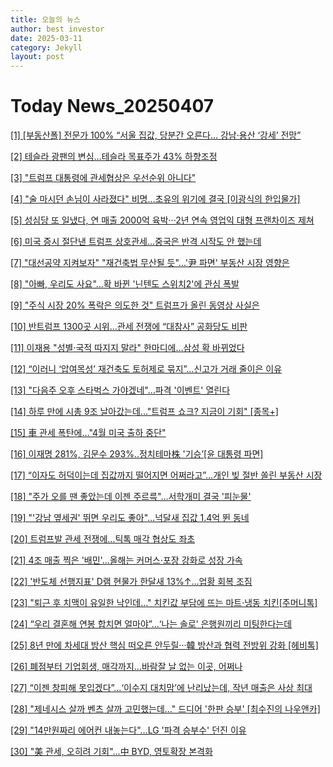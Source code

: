 ```yaml
---
title: 오늘의 뉴스
author: best investor
date: 2025-03-11
category: Jekyll
layout: post
---
```


# Today News_20250407

[[1]  [부동산폴] 전문가 100% “서울 집값, 당분간 오른다… 강남·용산 ‘강세’ 전망”](http://v.daum.net/v/20250407060025379)

[[2]  테슬라 광팬의 변심…테슬라 목표주가 43% 하향조정](http://v.daum.net/v/20250407071834338)

[[3]  "트럼프 대통령에 관세협상은 우선순위 아니다"](http://v.daum.net/v/20250406144915913)

[[4]  "술 마시던 손님이 사라졌다" 비명…초유의 위기에 결국 [이광식의 한입물가]](http://v.daum.net/v/20250406060111456)

[[5]  성심당 또 일냈다, 연 매출 2000억 육박···2년 연속 영업익 대형 프랜차이즈 제쳐](http://v.daum.net/v/20250406112054294)

[[6]  미국 증시 절단낸 트럼프 상호관세…중국은 반격 시작도 안 했는데](http://v.daum.net/v/20250406155006330)

[[7]  "대선공약 지켜보자" "재건축법 무산될 듯"...'尹 파면' 부동산 시장 영향은](http://v.daum.net/v/20250406090003995)

[[8]  "아빠, 우리도 사요"…확 바뀐 '닌텐도 스위치2'에 관심 폭발](http://v.daum.net/v/20250406135902951)

[[9]  "주식 시장 20% 폭락은 의도한 것" 트럼프가 올린 동영상 사실은](http://v.daum.net/v/20250406141207195)

[[10]  반트럼프 1300곳 시위…관세 전쟁에 “대참사” 공화당도 비판](http://v.daum.net/v/20250406134005510)

[[11]  이재용 "성별·국적 따지지 말라" 한마디에…삼성 확 바뀌었다](http://v.daum.net/v/20250406164303305)

[[12]  “이러니 ‘압여목성’ 재건축도 토허제로 묶지”…신고가 거래 줄이은 이유](http://v.daum.net/v/20250406103001419)

[[13]  "다음주 오후 스타벅스 가야겠네"…파격 '이벤트' 열린다](http://v.daum.net/v/20250406110702031)

[[14]  하루 만에 시총 9조 날아갔는데…"트럼프 쇼크? 지금이 기회" [종목+]](http://v.daum.net/v/20250405120502112)

[[15]  車 관세 폭탄에…"4월 미국 출하 중단"](http://v.daum.net/v/20250406080028503)

[[16]  이재명 281%, 김문수 293%..정치테마株 '기승’[윤 대통령 파면]](http://v.daum.net/v/20250405103518189)

[[17]  “이자도 허덕이는데 집값까지 떨어지면 어쩌라고”…개인 빚 절반 쏠린 부동산 시장](http://v.daum.net/v/20250405231500018)

[[18]  "주가 오를 땐 좋았는데 이젠 주르륵"…서학개미 결국 '피눈물'](http://v.daum.net/v/20250405105702395)

[[19]  "'강남 옆세권' 뛰면 우리도 좋아"…넉달새 집값 1.4억 뛴 동네](http://v.daum.net/v/20250406115101748)

[[20]  트럼프발 관세 전쟁에...틱톡 매각 협상도 좌초](http://v.daum.net/v/20250405165346597)

[[21]  4조 매출 찍은 '배민'...올해는 커머스·포장 강화로 성장 가속](http://v.daum.net/v/20250405083023861)

[[22]  '반도체 선행지표' D램 현물가 한달새 13%↑…업황 회복 조짐](http://v.daum.net/v/20250406201201518)

[[23]  "퇴근 후 치맥이 유일한 낙인데…" 치킨값 부담에 뜨는 마트·냉동 치킨[주머니톡]](http://v.daum.net/v/20250406073014159)

[[24]  “우리 결혼해 연봉 합치면 얼마야”…‘나는 솔로’ 은행원끼리 미팅한다는데](http://v.daum.net/v/20250406075700438)

[[25]  8년 만에 차세대 방산 핵심 떠오른 안두릴···韓 방산과 협력 전방위 강화 [헤비톡]](http://v.daum.net/v/20250405100021772)

[[26]  폐점부터 기업회생, 매각까지…바람잘 날 없는 이곳, 어쩌나](http://v.daum.net/v/20250405234207136)

[[27]  “이젠 창피해 못입겠다”…‘이수지 대치맘’에 난리났는데, 작년 매출은 사상 최대](http://v.daum.net/v/20250405203600856)

[[28]  "제네시스 살까 벤츠 살까 고민했는데…" 드디어 '한판 승부' [최수진의 나우앤카]](http://v.daum.net/v/20250406193802184)

[[29]  "14만원짜리 에어컨 내놓는다"…LG '파격 승부수' 던진 이유](http://v.daum.net/v/20250406174104551)

[[30]  "美 관세, 오히려 기회"...中 BYD, 영토확장 본격화](http://v.daum.net/v/20250405082408812)

